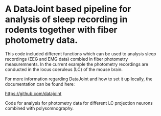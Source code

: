 # A DataJoint based pipeline for analysis of sleep recording in rodents together with fiber photometry data.

This code included different functions which can be used to analysis sleep recordings (EEG and EMG data) combied in fiber photometry measuremnents. In the current example the photometry recordings are conducted in the locus coeruleus (LC) of the mouse brain. 

For more information regarding DataJoint and how to set it up locally, the documentation can be found here:


https://github.com/datajoint


Code for analysis for photometry data for different LC projection neurons combined with polysomnography.
